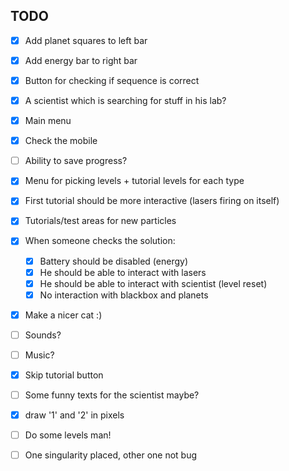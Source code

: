TODO
----

- [x] Add planet squares to left bar
- [x] Add energy bar to right bar
- [x] Button for checking if sequence is correct
- [x] A scientist which is searching for stuff in his lab?
- [x] Main menu
- [x] Check the mobile
- [ ] Ability to save progress?
- [x] Menu for picking levels + tutorial levels for each type


- [x] First tutorial should be more interactive (lasers firing on itself)
- [x] Tutorials/test areas for new particles
- [x] When someone checks the solution:
  - [x] Battery should be disabled (energy)
  - [x] He should be able to interact with lasers
  - [x] He should be able to interact with scientist (level reset)
  - [x] No interaction with blackbox and planets
- [x] Make a nicer cat :)
- [ ] Sounds?
- [ ] Music?
- [x] Skip tutorial button
- [ ] Some funny texts for the scientist maybe?
- [x] draw '1' and '2' in pixels
- [ ] Do some levels man!
- [ ] One singularity placed, other one not bug